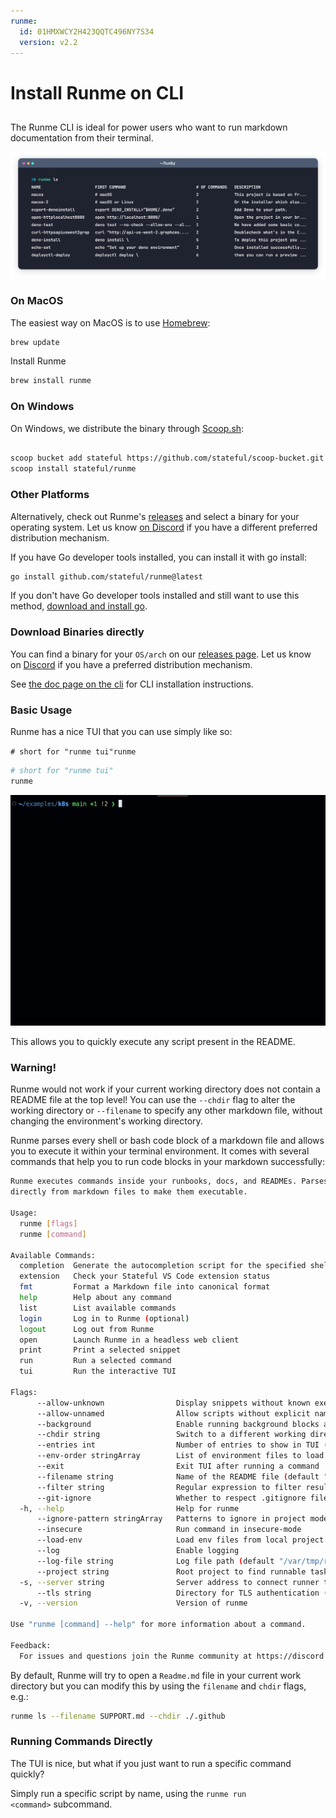 ```yaml
---
runme:
  id: 01HMXWCY2H423QQTC496NY7S34
  version: v2.2
---
```


# Install Runme on CLI

## [](https://docs.runme.dev/installation/runmecli)

The Runme CLI is ideal for power users who want to run markdown documentation from their terminal.

![cli](../../static/img/terminal.png)

### **On MacOS**

The easiest way on MacOS is to use [Homebrew](https://brew.sh/):

```sh {"id":"01HMXXFJFXWEN7ER7PSYKQNH3C"}
brew update
```

Install Runme

```sh {"id":"01HMXXF11NA3BJNCDYQAED3654"}
brew install runme
```

### **On Windows**

On Windows, we distribute the binary through [Scoop.sh](https://scoop.sh/):

```sh {"id":"01HMXWP6WJP70JQEBKRMZWR955"}

scoop bucket add stateful https://github.com/stateful/scoop-bucket.git
scoop install stateful/runme

```

### **Other Platforms**

Alternatively, check out Runme's [releases](https://github.com/stateful/runme/releases) and select a binary for your operating system. Let us know [on Discord](https://discord.gg/runme) if you have a different preferred distribution mechanism.

If you have Go developer tools installed, you can install it with go install:

```sh {"id":"01HMXWNACJGQCWXQCBZA7ERQB5"}
go install github.com/stateful/runme@latest
```

If you don't have Go developer tools installed and still want to use this method, [download and install go](https://go.dev/doc/install).

### **Download Binaries directly**

You can find a binary for your `OS/arch` on our [releases page](https://github.com/stateful/runme/releases). Let us know on [Discord](https://discord.gg/runme) if you have a preferred distribution mechanism.

See [the doc page on the cli](https://docs.runme.dev/installation/runmecli) for CLI installation instructions.

### **Basic Usage**

Runme has a nice TUI that you can use simply like so:

`# short for "runme tui"runme`

```sh {"id":"01HPSANP51Y6QYQKH1QRBEB17S"}
# short for "runme tui"
runme
```

![Runme TUI Usage](../../static/img/runme-tui.gif)

This allows you to quickly execute any script present in the README.

### **Warning!**

Runme would not work if your current working directory does not contain a README file at the top level! You can use the `--chdir` flag to alter the working directory or `--filename` to specify any other markdown file, without changing the environment's working directory.

Runme parses every shell or bash code block of a markdown file and allows you to execute it within your terminal environment. It comes with several commands that help you to run code blocks in your markdown successfully:

```sh {"id":"01HMXWHNSWH5DV8A9P289P8SSE"}
Runme executes commands inside your runbooks, docs, and READMEs. Parses commands
directly from markdown files to make them executable.

Usage:
  runme [flags]
  runme [command]

Available Commands:
  completion  Generate the autocompletion script for the specified shell
  extension   Check your Stateful VS Code extension status
  fmt         Format a Markdown file into canonical format
  help        Help about any command
  list        List available commands
  login       Log in to Runme (optional)
  logout      Log out from Runme
  open        Launch Runme in a headless web client
  print       Print a selected snippet
  run         Run a selected command
  tui         Run the interactive TUI

Flags:
      --allow-unknown                Display snippets without known executor (default true)
      --allow-unnamed                Allow scripts without explicit names
      --background                   Enable running background blocks as background processes
      --chdir string                 Switch to a different working directory before executing the command (default "/Users/macbookpro/Desktop/ssh")
      --entries int                  Number of entries to show in TUI (default 5)
      --env-order stringArray        List of environment files to load in order. (default [.env.local,.env])
      --exit                         Exit TUI after running a command
      --filename string              Name of the README file (default "README.md")
      --filter string                Regular expression to filter results, by filename and task name
      --git-ignore                   Whether to respect .gitignore file(s) in project (default true)
  -h, --help                         Help for runme
      --ignore-pattern stringArray   Patterns to ignore in project mode (default [node_modules,.venv])
      --insecure                     Run command in insecure-mode
      --load-env                     Load env files from local project. Control which files to load with --env-order (default true)
      --log                          Enable logging
      --log-file string              Log file path (default "/var/tmp/runme.log")
      --project string               Root project to find runnable tasks
  -s, --server string                Server address to connect runner to
      --tls string                   Directory for TLS authentication (default "/Users/macbookpro/Library/Application Support/runme/tls")
  -v, --version                      Version of runme

Use "runme [command] --help" for more information about a command.

Feedback:
  For issues and questions join the Runme community at https://discord.gg/runme
```

By default, Runme will try to open a `Readme.md` file in your current work directory but you can modify this by using the `filename` and `chdir` flags, e.g.:

```sh {"id":"01HMXWG5N41B5V7JKQG2FZDMC7"}
runme ls --filename SUPPORT.md --chdir ./.github
```

### **Running Commands Directly**

The TUI is nice, but what if you just want to run a specific command quickly?

Simply run a specific script by name, using the `runme run <command>` subcommand.
